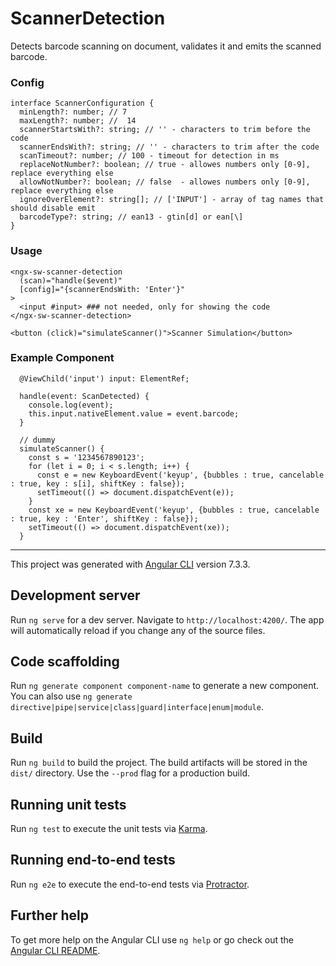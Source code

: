 # ScannerDetection

Detects barcode scanning on document, validates it and emits the scanned barcode.

### Config

```
interface ScannerConfiguration {
  minLength?: number; // 7
  maxLength?: number; //  14
  scannerStartsWith?: string; // '' - characters to trim before the code
  scannerEndsWith?: string; // '' - characters to trim after the code
  scanTimeout?: number; // 100 - timeout for detection in ms
  replaceNotNumber?: boolean; // true - allowes numbers only [0-9], replace everything else
  allowNotNumber?: boolean; // false  - allowes numbers only [0-9], replace everything else
  ignoreOverElement?: string[]; // ['INPUT'] - array of tag names that should disable emit
  barcodeType?: string; // ean13 - gtin[d] or ean[\]
}
```

### Usage

```
<ngx-sw-scanner-detection
  (scan)="handle($event)"
  [config]="{scannerEndsWith: 'Enter'}"
>
  <input #input> ### not needed, only for showing the code
</ngx-sw-scanner-detection>

<button (click)="simulateScanner()">Scanner Simulation</button>
```

### Example Component

```
  @ViewChild('input') input: ElementRef;

  handle(event: ScanDetected) {
    console.log(event);
    this.input.nativeElement.value = event.barcode;
  }

  // dummy
  simulateScanner() {
    const s = '1234567890123';
    for (let i = 0; i < s.length; i++) {
      const e = new KeyboardEvent('keyup', {bubbles : true, cancelable : true, key : s[i], shiftKey : false});
      setTimeout(() => document.dispatchEvent(e));
    }
    const xe = new KeyboardEvent('keyup', {bubbles : true, cancelable : true, key : 'Enter', shiftKey : false});
    setTimeout(() => document.dispatchEvent(xe));
  }
```
---

This project was generated with [Angular CLI](https://github.com/angular/angular-cli) version 7.3.3.

## Development server

Run `ng serve` for a dev server. Navigate to `http://localhost:4200/`. The app will automatically reload if you change any of the source files.

## Code scaffolding

Run `ng generate component component-name` to generate a new component. You can also use `ng generate directive|pipe|service|class|guard|interface|enum|module`.

## Build

Run `ng build` to build the project. The build artifacts will be stored in the `dist/` directory. Use the `--prod` flag for a production build.

## Running unit tests

Run `ng test` to execute the unit tests via [Karma](https://karma-runner.github.io).

## Running end-to-end tests

Run `ng e2e` to execute the end-to-end tests via [Protractor](http://www.protractortest.org/).

## Further help

To get more help on the Angular CLI use `ng help` or go check out the [Angular CLI README](https://github.com/angular/angular-cli/blob/master/README.md).
